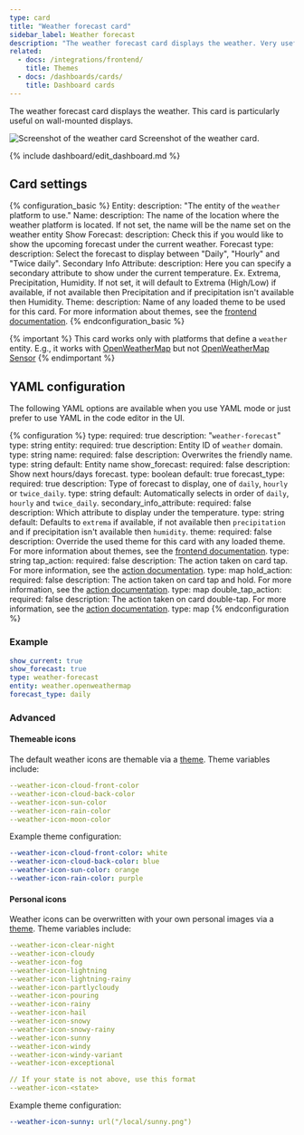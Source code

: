 ```yaml
---
type: card
title: "Weather forecast card"
sidebar_label: Weather forecast
description: "The weather forecast card displays the weather. Very useful to include on interfaces that people display on the wall."
related:
  - docs: /integrations/frontend/
    title: Themes
  - docs: /dashboards/cards/
    title: Dashboard cards
---
```


The weather forecast card displays the weather. This card is particularly useful on wall-mounted displays.

<p class='img'>
  <img src='/images/dashboards/weather.png' alt='Screenshot of the weather card'>
  Screenshot of the weather card.
</p>

{% include dashboard/edit_dashboard.md %}

## Card settings

{% configuration_basic %}
Entity:
  description: "The entity of the `weather` platform to use."
Name:
  description: The name of the location where the weather platform is located. If not set, the name will be the name set on the weather entity
Show Forecast:
  description: Check this if you would like to show the upcoming forecast under the current weather.
Forecast type:
  description: Select the forecast to display between "Daily", "Hourly" and "Twice daily".
Secondary Info Attribute:
  description: Here you can specify a secondary attribute to show under the current temperature. Ex. Extrema, Precipitation, Humidity. If not set, it will default to Extrema (High/Low) if available, if not available then Precipitation and if precipitation isn't available then Humidity.
Theme:
  description: Name of any loaded theme to be used for this card. For more information about themes, see the [frontend documentation](/integrations/frontend/).
{% endconfiguration_basic %}

{% important %}
This card works only with platforms that define a `weather` entity.
E.g., it works with [OpenWeatherMap](/integrations/openweathermap/#weather) but not [OpenWeatherMap Sensor](/integrations/openweathermap/#sensor)
{% endimportant %}

</div>

## YAML configuration

The following YAML options are available when you use YAML mode or just prefer to use YAML in the code editor in the UI.

{% configuration %}
type:
  required: true
  description: "`weather-forecast`"
  type: string
entity:
  required: true
  description: Entity ID of `weather` domain.
  type: string
name:
  required: false
  description: Overwrites the friendly name.
  type: string
  default: Entity name
show_forecast:
  required: false
  description: Show next hours/days forecast.
  type: boolean
  default: true
forecast_type:
  required: true
  description: Type of forecast to display, one of `daily`, `hourly` or `twice_daily`.
  type: string
  default: Automatically selects in order of `daily`, `hourly` and `twice_daily`.
secondary_info_attribute:
  required: false
  description: Which attribute to display under the temperature.
  type: string
  default: Defaults to `extrema` if available, if not available then `precipitation` and if precipitation isn't available then `humidity`.
theme:
  required: false
  description: Override the used theme for this card with any loaded theme. For more information about themes, see the [frontend documentation](/integrations/frontend/).
  type: string
tap_action:
  required: false
  description: The action taken on card tap. For more information, see the [action documentation](/dashboards/actions/#tap-action).
  type: map
hold_action:
  required: false
  description: The action taken on card tap and hold. For more information, see the [action documentation](/dashboards/actions/#hold-action).
  type: map
double_tap_action:
  required: false
  description: The action taken on card double-tap. For more information, see the [action documentation](/dashboards/actions/#double-tap-action).
  type: map
{% endconfiguration %}

### Example

```yaml
show_current: true
show_forecast: true
type: weather-forecast
entity: weather.openweathermap
forecast_type: daily
```

### Advanced

#### Themeable icons

The default weather icons are themable via a [theme](/integrations/frontend/#themes). Theme variables include:

```yaml
--weather-icon-cloud-front-color
--weather-icon-cloud-back-color
--weather-icon-sun-color
--weather-icon-rain-color
--weather-icon-moon-color
```

Example theme configuration:

```yaml
--weather-icon-cloud-front-color: white
--weather-icon-cloud-back-color: blue
--weather-icon-sun-color: orange
--weather-icon-rain-color: purple
```

#### Personal icons

Weather icons can be overwritten with your own personal images via a [theme](/integrations/frontend/#themes). Theme variables include:

```yaml
--weather-icon-clear-night
--weather-icon-cloudy
--weather-icon-fog
--weather-icon-lightning
--weather-icon-lightning-rainy
--weather-icon-partlycloudy
--weather-icon-pouring
--weather-icon-rainy
--weather-icon-hail
--weather-icon-snowy
--weather-icon-snowy-rainy
--weather-icon-sunny
--weather-icon-windy
--weather-icon-windy-variant
--weather-icon-exceptional

// If your state is not above, use this format
--weather-icon-<state>
```

Example theme configuration:

```yaml
--weather-icon-sunny: url("/local/sunny.png")
```
